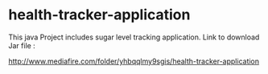 # health-tracker-application
This java Project includes sugar level tracking application.
Link to download Jar file :

http://www.mediafire.com/folder/yhbqqlmy9sgis/health-tracker-application
